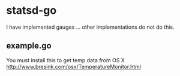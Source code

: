 statsd-go
=========
I have implemented gauges ... other implementations do not do this.

example.go
----------
You must install this to get temp data from OS X
http://www.bresink.com/osx/TemperatureMonitor.html
